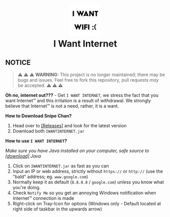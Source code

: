 <h1 align="center">
<img src="src/assets/icon.png" alt="Icon" width="100" height="100">
<br>
I Want Internet
<br>
</h1>

## NOTICE
> :warning: :warning: :warning: **WARNING:** This project is no longer maintained; there may be bugs and issues. Feel free to fork this repository, pull requests *may* be accepted. :warning: :warning: :warning:

**Oh no, internet out???** -
Get `I WANT INTERNET`, we stress the fact that you want Internet™ and this irritation is a result of withdrawal. We strongly believe that Internet™ is not a need, rather, it is a want.

**How to Download Snipe Chan?**
1. Head over to [[Releases]](https://github.com/itsmarsss/I-WANT-INTERNET/releases) and look for the latest version
2. Download both `IWANTINTERNET.jar`

**How to use `I WANT INTERNET`?**

*Make sure you have Java installed on your computer, safe source to [[download]](https://www.oracle.com/java/technologies/downloads/) Java*
1. Click on `IWANTINTERNET.jar` as fast as you can
2. Input an IP or web address, strictly without `https://` or `http://` (use the "bald" address; eg. `www.google.com`)
3. Normally keep it as default (`8.8.8.8` / `google.com`) unless you know what you're doing.
4. Check `Notify Me` so you get an annoying Windows notification when Internet™ connection is made
5. Right-click on Tray-Icon for options (Windows only - Default located at right side of taskbar in the upwards arrow)